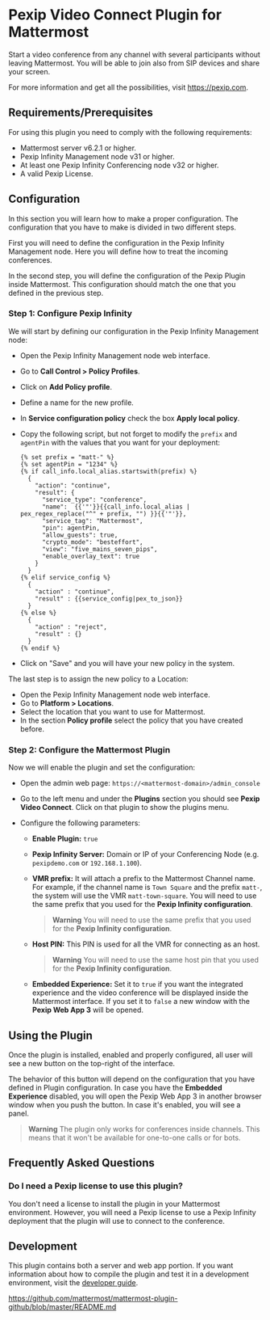 # Pexip Video Connect Plugin for Mattermost

Start a video conference from any channel with several participants without leaving Mattermost. You will be able to join also from SIP devices and share your screen.

For more information and get all the possibilities, visit https://pexip.com.

## Requirements/Prerequisites

For using this plugin you need to comply with the following requirements:

- Mattermost server v6.2.1 or higher.
- Pexip Infinity Management node v31 or higher.
- At least one Pexip Infinity Conferencing node v32 or higher.
- A valid Pexip License.

## Configuration

In this section you will learn how to make a proper configuration. The configuration that you have to make is divided in two different steps.

First you will need to define the configuration in the Pexip Infinity Management node. Here you will define how to treat the incoming conferences.

In the second step, you will define the configuration of the Pexip Plugin inside Mattermost. This configuration should match the one that you defined in the previous step.

### Step 1: Configure Pexip Infinity

We will start by defining our configuration in the Pexip Infinity Management node:

- Open the Pexip Infinity Management node web interface. 

- Go to **Call Control > Policy Profiles**.

- Click on **Add Policy profile**.

- Define a name for the new profile.

- In **Service configuration policy** check the box **Apply local policy**.

- Copy the following script, but not forget to modify the `prefix` and `agentPin` with the values that you want for your deployment:

  ```jinja
  {% set prefix = "matt-" %}
  {% set agentPin = "1234" %}
  {% if call_info.local_alias.startswith(prefix) %}
    {
      "action": "continue",
      "result": {
        "service_type": "conference",
        "name":  {{'"'}}{{call_info.local_alias | pex_regex_replace("^" + prefix, "") }}{{'"'}},
        "service_tag": "Mattermost",
        "pin": agentPin,
        "allow_guests": true,
        "crypto_mode": "besteffort",
        "view": "five_mains_seven_pips",
        "enable_overlay_text": true
      }
    }
  {% elif service_config %}
    {
      "action" : "continue",
      "result" : {{service_config|pex_to_json}}
    }
  {% else %}
    {
      "action" : "reject",
      "result" : {}
    }
  {% endif %}
  ```
- Click on "Save" and you will have your new policy in the system.

The last step is to assign the new policy to a Location:

- Open the Pexip Infinity Management node web interface.
- Go to **Platform > Locations**.
- Select the location that you want to use for Mattermost.
- In the section **Policy profile** select the policy that you have created before.

### Step 2: Configure the Mattermost Plugin

Now we will enable the plugin and set the configuration:

- Open the admin web page: `https://<mattermost-domain>/admin_console`

- Go to the left menu and under the **Plugins** section you should see **Pexip Video Connect**. Click on that plugin to show the plugins menu.

- Configure the following parameters:

  - **Enable Plugin:** `true`

  - **Pexip Infinity Server:** Domain or IP of your Conferencing Node (e.g. `pexipdemo.com` or `192.168.1.100`).

  - **VMR prefix:** It will attach a prefix to the Mattermost Channel name. For example, if the channel name is `Town Square` and the prefix `matt-`, the system will use the VMR `matt-town-square`. You will need to use the same prefix that you used for the **Pexip Infinity configuration**.

    > **Warning**
    > You will need to use the same prefix that you used for the **Pexip Infinity configuration**.

  - **Host PIN:** This PIN is used for all the VMR for connecting as an host.

    > **Warning**
    > You will need to use the same host pin that you used for the **Pexip Infinity configuration**.

  - **Embedded Experience:** Set it to `true` if you want the integrated experience and the video conference will be displayed inside the Mattermost interface. If you set it to `false` a new window with the **Pexip Web App 3** will be opened.

## Using the Plugin

Once the plugin is installed, enabled and properly configured, all user will see a new button on the top-right of the interface.

The behavior of this button will depend on the configuration that you have defined in Plugin configuration. In case you have the **Embedded Experience** disabled, you will open the Pexip Web App 3 in another browser window when you push the button. In case it's enabled, you will see a panel.

  > **Warning**
  > The plugin only works for conferences inside channels. This means that it won't be available for one-to-one calls or for bots.


## Frequently Asked Questions

### Do I need a Pexip license to use this plugin?

You don't need a license to install the plugin in your Mattermost environment. However, you will need a Pexip license to use a Pexip Infinity deployment that the plugin will use to connect to the conference.

## Development

This plugin contains both a server and web app portion. If you want information about how to compile the plugin and test it in a development environment, visit the [developer guide](docs/DEVELOPMENT.md).

https://github.com/mattermost/mattermost-plugin-github/blob/master/README.md